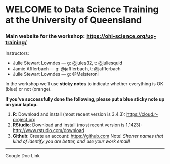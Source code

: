 # WELCOME to Data Science Training at the University of Queensland

### Main website for the workshop: https://ohi-science.org/uq-training/

Instructors: 

- Julie Stewart Lowndes — g: @jules32, t: @juliesquid
- Jamie Afflerbach — g: @jafflerbach, t: @jafflerbach
- Julie Stewart Lowndes — g: @Melsteroni

In the workshop we'll use **sticky notes** to indicate whether everything is OK (blue) or not (orange).

**If you've successfully done the following, please put a blue sticky note up on your laptop.** 

1. **R**: Download and install (most recent version is 3.4.3): https://cloud.r-project.org
1. **RStudio**: Download and install (most recent version is 1.1423): http://www.rstudio.com/download
1. **Github**: Create an account: https://github.com Note! *Shorter names that kind of identify you are better, and use your work email!*


----

Google Doc Link


<!---
<div>
  <p><br /></p>
  <p><a rel="license" href="https://www.nceas.ucsb.edu/"><img  src="https://www.nceas.ucsb.edu/files/logos/NCEAS/NCEAS-full%20logo-4C.jpg" width="250px" align="left" /></a> <a rel="license" href="https://www.earthcube.org/group/crescynt-coral-reef-science-cyberinfrastructure-network"><img src="images/CRESCYNT_logo.png" width="200px" align="right"/></a></p>
  <p align="center"><a rel="license" href="http://creativecommons.org/licenses/by-sa/4.0/"><img alt="Creative Commons License" style="border-width:0" src="https://i.creativecommons.org/l/by-sa/4.0/88x31.png"  /></a><br />This work is licensed under a <a rel="license" href="http://creativecommons.org/licenses/by-sa/4.0/">Creative Commons Attribution-ShareAlike 4.0 International License</a>. </p>
</div>
--->